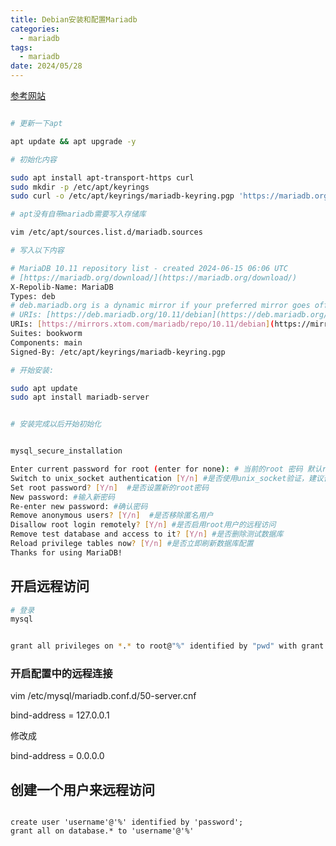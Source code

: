 ```yaml
---
title: Debian安装和配置Mariadb
categories:
  - mariadb
tags:
  - mariadb
date: 2024/05/28
---
```


[参考网站](https://mariadb.org/download/?t=repo-config&d=Debian+12+%22Bookworm%22&v=10.11&r_m=xtom_fre)

``` bash

# 更新一下apt

apt update && apt upgrade -y

# 初始化内容

sudo apt install apt-transport-https curl
sudo mkdir -p /etc/apt/keyrings
sudo curl -o /etc/apt/keyrings/mariadb-keyring.pgp 'https://mariadb.org/mariadb_release_signing_key.pgp'

# apt没有自带mariadb需要写入存储库

vim /etc/apt/sources.list.d/mariadb.sources

# 写入以下内容

# MariaDB 10.11 repository list - created 2024-06-15 06:06 UTC
# [https://mariadb.org/download/](https://mariadb.org/download/)
X-Repolib-Name: MariaDB
Types: deb
# deb.mariadb.org is a dynamic mirror if your preferred mirror goes offline. See [https://mariadb.org/mirrorbits/](https://mariadb.org/mirrorbits/) for details.
# URIs: [https://deb.mariadb.org/10.11/debian](https://deb.mariadb.org/10.11/debian)
URIs: [https://mirrors.xtom.com/mariadb/repo/10.11/debian](https://mirrors.xtom.com/mariadb/repo/10.11/debian)
Suites: bookworm
Components: main
Signed-By: /etc/apt/keyrings/mariadb-keyring.pgp

# 开始安装:

sudo apt update
sudo apt install mariadb-server


# 安装完成以后开始初始化


mysql_secure_installation

Enter current password for root (enter for none): # 当前的root 密码 默认root密码为空直接回车即可
Switch to unix_socket authentication [Y/n] #是否使用unix_socket验证，建议否
Set root password? [Y/n]  #是否设置新的root密码
New password: #输入新密码
Re-enter new password: #确认密码
Remove anonymous users? [Y/n]  #是否移除匿名用户
Disallow root login remotely? [Y/n] #是否启用root用户的远程访问
Remove test database and access to it? [Y/n] #是否删除测试数据库
Reload privilege tables now? [Y/n] #是否立即刷新数据库配置
Thanks for using MariaDB!

```


## 开启远程访问

``` bash
# 登录
mysql 

```

``` bash

grant all privileges on *.* to root@"%" identified by "pwd" with grant option; flush privileges;

```

### 开启配置中的远程连接

vim /etc/mysql/mariadb.conf.d/50-server.cnf

bind-address = 127.0.0.1

修改成

bind-address = 0.0.0.0  

## 创建一个用户来远程访问


``` mysql

create user 'username'@'%' identified by 'password';
grant all on database.* to 'username'@'%'
```